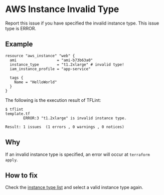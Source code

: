 # AWS Instance Invalid Type
Report this issue if you have specified the invalid instance type. This issue type is ERROR.

## Example
```
resource "aws_instance" "web" {
  ami                  = "ami-b73b63a0"
  instance_type        = "t1.2xlarge" # invalid type!
  iam_instance_profile = "app-service"

  tags {
    Name = "HelloWorld"
  }
}
```

The following is the execution result of TFLint: 

```
$ tflint
template.tf
        ERROR:3 "t1.2xlarge" is invalid instance type.

Result: 1 issues  (1 errors , 0 warnings , 0 notices)
```

## Why
If an invalid instance type is specified, an error will occur at `terraform apply`.

## How to fix
Check the [instance type list](https://aws.amazon.com/ec2/instance-types/) and select a valid instance type again.
